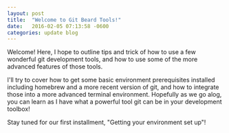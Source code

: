 ```yaml
---
layout: post
title:  "Welcome to Git Beard Tools!"
date:   2016-02-05 07:13:58 -0600
categories: update blog
---
```


Welcome! Here, I hope to outline tips and trick of how to use a few wonderful git development tools, and how to use some of the more advanced features of those tools. 

I'll try to cover how to get some basic environment prerequisites installed including homebrew and a more recent version of git, and how to integrate those into a more advanced terminal environment. Hopefully as we go alog, you can learn as I have what a powerful tool git can be in your development toolbox!

Stay tuned for our first installment, "Getting your environment set up"!
